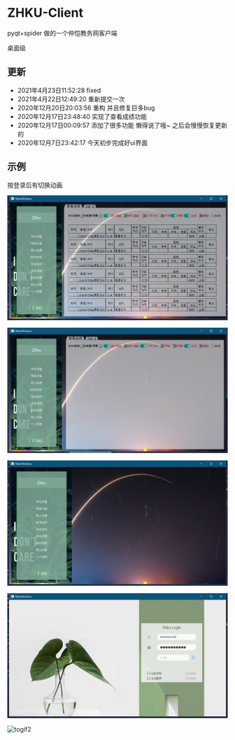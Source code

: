 # ZHKU-Client
pyqt+spider 做的一个仲恺教务网客户端

桌面级

## 更新
- 2021年4月23日11:52:28 fixed
- 2021年4月22日12:49:20 重新提交一次
- 2020年12月20日20:03:56 重构 并且修复巨多bug
- 2020年12月17日23:48:40 实现了查看成绩功能
- 2020年12月17日00:09:57 添加了很多功能 懒得说了哦~ 之后会慢慢恢复更新的 
- 2020年12月7日23:42:17 今天初步完成好ui界面

## 示例



按登录后有切换动画

![1608467836782](img/1608467836782.png)

![1608465925058](img/1608465925058.png)

![1608465915546](img/1608465915546.png)

![1608465869398](img/1608465869398.png)

![togif2](img/togif2.gif)




